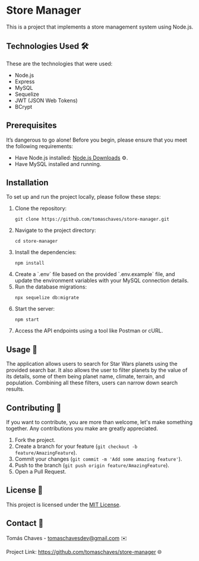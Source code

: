 <!-- Olá, Tryber!
Esse é apenas um arquivo inicial para o README do seu projeto.
É essencial que você preencha esse documento por conta própria, ok?
Não deixe de usar nossas dicas de escrita de README de projetos, e deixe sua criatividade brilhar!
:warning: IMPORTANTE: você precisa deixar nítido:
- quais arquivos/pastas foram desenvolvidos por você; 
- quais arquivos/pastas foram desenvolvidos por outra pessoa estudante;
- quais arquivos/pastas foram desenvolvidos pela Trybe.
-->

<h1>Store Manager</h1>

<p>This is a project that implements a store management system using Node.js. </p>

<h2>Technologies Used 🛠️</h2>

<p>These are the technologies that were used:</p>

<ul>
  <li>Node.js</li>
  <li>Express</li>
  <li>MySQL</li>
  <li>Sequelize</li>
  <li>JWT (JSON Web Tokens)</li>
  <li>BCrypt</li>
</ul>

<h2>Prerequisites</h2>

<p>It’s dangerous to go alone! Before you begin, please ensure that you meet the following requirements:</p>

<ul>
  <li>Have Node.js installed: <a href="https://nodejs.org/en/download/">Node.js Downloads</a> ⚙️.</li>
  <li>Have MySQL installed and running.</li>
</ul>

<h2>Installation</h2>

<p>To set up and run the project locally, please follow these steps:</p>

<ol>

  <li>Clone the repository:</li>

  <pre><code>git clone https://github.com/tomaschaves/store-manager.git</code></pre>

  <li>Navigate to the project directory:</li>

  <pre><code>cd store-manager</code></pre>

  <li>Install the dependencies:</li>

  <pre><code>npm install</code></pre>

  <li>Create a `.env` file based on the provided `.env.example` file, and update the environment variables with your MySQL connection details.</li>

  <li>Run the database migrations:</li>

  <pre><code>npx sequelize db:migrate</code></pre>

  <li>Start the server:</li>

  <pre><code>npm start</code></pre>

  <li>Access the API endpoints using a tool like Postman or cURL.</li>
</ol>

<h2>Usage 🚀</h2>

<p>The application allows users to search for Star Wars planets using the provided search bar. It also allows the user to filter planets by the value of its details, some of them being planet name, climate, terrain, and population. Combining all these filters, users can narrow down search results.</p>

<h2>Contributing 🤝</h2>

<p>If you want to contribute, you are more than welcome, let's make something together. Any contributions you make are greatly appreciated.</p>

<ol>
  <li>Fork the project.</li>
  <li>Create a branch for your feature (<code>git checkout -b feature/AmazingFeature</code>).</li>
  <li>Commit your changes (<code>git commit -m 'Add some amazing feature'</code>).</li>
  <li>Push to the branch (<code>git push origin feature/AmazingFeature</code>).</li>
  <li>Open a Pull Request.</li>
</ol>

<h2>License 📜</h2>

<p>This project is licensed under the <a href="LICENSE">MIT License</a>.</p>

<h2>Contact 📧</h2>

<p>Tomás Chaves - <a href="mailto:tomaschavesdev@gmail.com">tomaschavesdev@gmail.com</a> ✉️</p>

<p>Project Link: <a href="https://github.com/tomaschaves/store-manager">https://github.com/tomaschaves/store-manager</a> 🌐</p>
